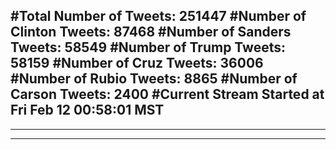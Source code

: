 #Total Number of Tweets: 251447 
#Number of Clinton Tweets: 87468
#Number of Sanders Tweets: 58549
#Number of Trump Tweets: 58159
#Number of Cruz Tweets: 36006
#Number of Rubio Tweets: 8865
#Number of Carson Tweets: 2400
#Current Stream Started at Fri Feb 12 00:58:01 MST
---
---
---
